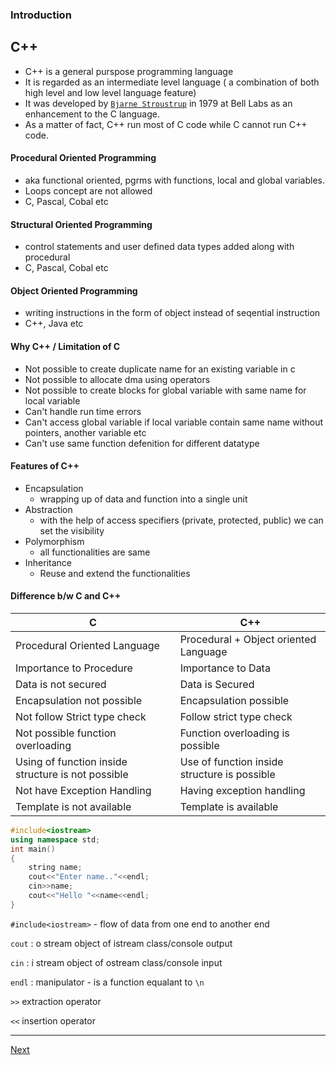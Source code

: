 ### Introduction
## C++
- C++ is a general purspose programming language
- It is regarded as an intermediate level language ( a combination of both high level and low level language feature)
- It was developed by [`Bjarne Stroustrup`](https://en.wikipedia.org/wiki/Bjarne_Stroustrup) in 1979 at Bell Labs as an enhancement to the C language.
- As a matter of fact, C++ run most of C code while C cannot run C++ code.

#### Procedural Oriented Programming
-   aka functional oriented, pgrms with functions, local and global variables. 
-   Loops concept are not allowed
-   C, Pascal, Cobal etc

#### Structural Oriented Programming
-   control statements and user defined data types added along with procedural 
-   C, Pascal, Cobal etc

#### Object Oriented Programming
-   writing instructions in the form of object instead of seqential instruction
-   C++, Java etc

#### Why C++ / Limitation of C
-   Not possible to create duplicate name for an existing variable in c
-   Not possible to allocate dma using operators
-   Not possible to create blocks for global variable with same name for local variable 
-   Can't handle run time errors
-   Can't access global variable if local variable contain same name without pointers, another variable etc
-   Can't use same function defenition for different datatype

#### Features of C++
- Encapsulation 
    - wrapping up of data and function into a single unit
- Abstraction
    - with the help of access specifiers (private, protected, public) we can set the visibility
- Polymorphism
    - all functionalities are same
- Inheritance
    - Reuse and extend the functionalities 

#### Difference b/w C and C++

|C|C++|
|-|-|
|Procedural Oriented Language|Procedural + Object oriented Language|
|Importance to Procedure|Importance to Data|
|Data is not secured|Data is Secured|
|Encapsulation not possible|Encapsulation possible|
|Not follow Strict type check|Follow strict type check|
|Not possible function overloading|Function overloading is possible|
|Using of function inside structure is not possible | Use of function inside structure is possible |
|Not have Exception Handling|Having exception handling|
|Template is not available|Template is available|

```C++
#include<iostream>
using namespace std;
int main()
{
    string name;
    cout<<"Enter name.."<<endl;
    cin>>name;
    cout<<"Hello "<<name<<endl;
}
```
`#include<iostream>` - flow of data from one end to another end

`cout` : o stream object of istream class/console output

`cin` : i stream object of ostream class/console input

`endl` : manipulator - is a function equalant to `\n`

`>>` extraction operator

`<<` insertion operator



---

[Next](https://github.com/Lavin-tom/cpp_programming/tree/master/Scope_resolution_operator)